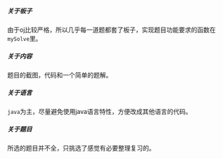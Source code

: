 ##### 关于板子
由于oj比较严格，所以几乎每一道题都套了板子，实现题目功能要求的函数在`mySolve`里。
##### 关于内容
题目的截图，代码和一个简单的题解。
##### 关于语言
`java`为主，尽量避免使用java语言特性，方便改成其他语言的代码。
##### 关于题目
所选的题目并不全，只挑选了感觉有必要整理复习的。
